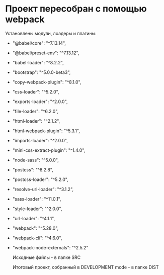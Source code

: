# Проект пересобран с помощью webpack

Установлены модули, лоадеры и плагины:
* "@babel/core": "^7.13.14",
* "@babel/preset-env": "^7.13.12",
* "babel-loader": "^8.2.2",
* "bootstrap": "^5.0.0-beta3",
* "copy-webpack-plugin": "^8.1.0",
* "css-loader": "^5.2.0",
* "exports-loader": "^2.0.0",
* "file-loader": "^6.2.0",
* "html-loader": "^2.1.2",
* "html-webpack-plugin": "^5.3.1",
* "imports-loader": "^2.0.0",
* "mini-css-extract-plugin": "^1.4.0",
* "node-sass": "^5.0.0",
* "postcss": "^8.2.8",
* "postcss-loader": "^5.2.0",
* "resolve-url-loader": "^3.1.2",
* "sass-loader": "^11.0.1",
* "style-loader": "^2.0.0",
* "url-loader": "^4.1.1",
* "webpack": "^5.28.0",
* "webpack-cli": "^4.6.0",
* "webpack-node-externals": "^2.5.2"
    
    Исходные файлы - в папке SRC
    
    Итоговый проект, собранный в DEVELOPMENT mode - в папке DIST
